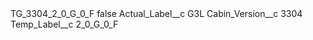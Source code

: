 <?xml version="1.0" encoding="UTF-8"?>
<CustomMetadata xmlns="http://soap.sforce.com/2006/04/metadata" xmlns:xsi="http://www.w3.org/2001/XMLSchema-instance" xmlns:xsd="http://www.w3.org/2001/XMLSchema">
    <label>TG_3304_2_0_G_0_F</label>
    <protected>false</protected>
    <values>
        <field>Actual_Label__c</field>
        <value xsi:type="xsd:string">G3L</value>
    </values>
    <values>
        <field>Cabin_Version__c</field>
        <value xsi:type="xsd:string">3304</value>
    </values>
    <values>
        <field>Temp_Label__c</field>
        <value xsi:type="xsd:string">2_0_G_0_F</value>
    </values>
</CustomMetadata>
